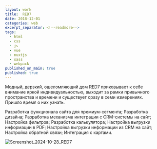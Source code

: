 ```yaml
---
layout: work
title:  RED7
date: 2018-12-01
categories: web
excerpt_separator: <!--readmore-->
tags:
  - html
  - css
  - js
  - vue
  - nuxtjs
  - sass
  - webpack
published_on_main: true
published: true
---
```

Модный, дерзкий, ошеломляющий дом RED7 приковывает к себе внимание яркой индивидуальностью, выходит за рамки привычного пространства и времени и существует сразу в семи измерениях. Пришло время о них узнать. 
<!--readmore-->

Разработка функционала сайта для премиум-сегмента;
Разработка дизайна;
Разработка механизма интеграции с CRM-системы на сайт;
Настройка фильтров;
Разработка калькулятора;
Настройка выгрузки информации в PDF;
Настройка выгрузки информации из CRM на сайт;
Настройка обратной связи;
Интеграция с картами.

![Screenshot_2024-10-28_RED7](/assets/img/screenshots/red7/Screenshot_2024-10-28_RED7.png)
